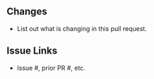 ## Changes

- List out what is changing in this pull request.

## Issue Links

- Issue #, prior PR #, etc.
